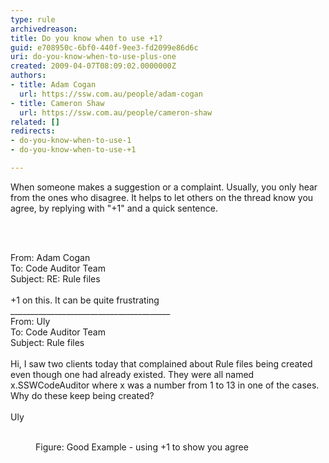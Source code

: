 ```yaml
---
type: rule
archivedreason: 
title: Do you know when to use +1?
guid: e708950c-6bf0-440f-9ee3-fd2099e86d6c
uri: do-you-know-when-to-use-plus-one
created: 2009-04-07T08:09:02.0000000Z
authors:
- title: Adam Cogan
  url: https://ssw.com.au/people/adam-cogan
- title: Cameron Shaw
  url: https://ssw.com.au/people/cameron-shaw
related: []
redirects:
- do-you-know-when-to-use-1
- do-you-know-when-to-use-+1

---
```




  <p>When someone makes a suggestion or a complaint. Usually, you only hear from the ones who disagree. It helps to let others on the thread know you agree, by replying with &quot;+1&quot; and a quick sentence. <br></p>

<br><excerpt class='endintro'></excerpt><br>
<dl><p class="ssw15-rteElement-GreyBox">From&#58; Adam Cogan <br>To&#58; Code Auditor Team <br>Subject&#58; RE&#58; Rule files <br>
      <br><span class="ssw15-rteStyle-Highlight">+1</span> on this. It can be quite frustrating​<br>________________________________________ <br>From&#58; Uly <br>To&#58; Code Auditor Team <br>Subject&#58; Rule files <br>
      <br>Hi, I saw two clients today that complained about Rule files being created even though one had already existed. They were all named x.SSWCodeAuditor where x was a number from 1 to 13 in one of the cases. Why do these keep being created? <br><br>Uly</p>​ 
   <dd class="ssw15-rteElement-FigureGood"> Figure&#58; Good Example - using +1 to show you agree  <br></dd></dl>


